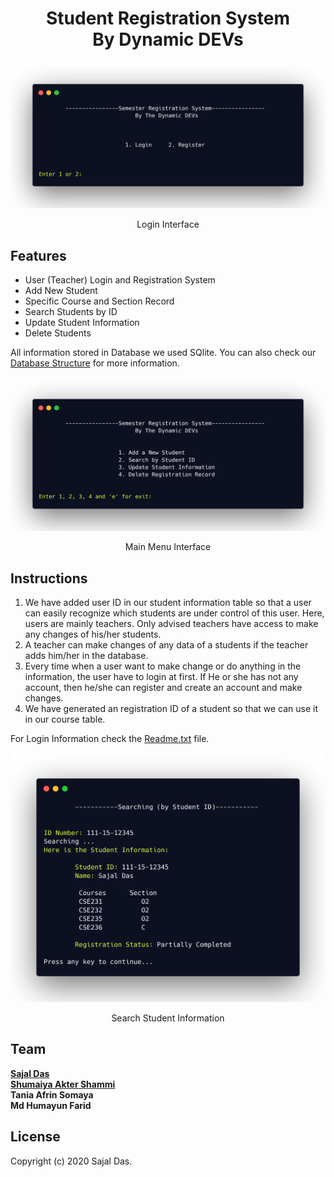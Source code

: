 <h1 align="center"><b>Student Registration System</b><br>By Dynamic DEVs</h1>

![login](contents/login.png)
<p align="center">Login Interface</p>

## Features
   * User (Teacher) Login and Registration System
   * Add New Student
   * Specific Course and Section Record
   * Search Students by ID
   * Update Student Information
   * Delete Students

All information stored in Database we used SQlite. You can also check our [Database Structure](DatabaseStructure.png) for more information.

![menu](contents/menu.png)
<p align="center">Main Menu Interface</p>

## Instructions
1. We have added user ID in our student information table so that a user can easily recognize which students are under control of this user. 
Here, users are mainly teachers. Only advised teachers have access to make any changes of his/her students.
2. A teacher can make changes of any data of a students if the teacher adds him/her in the database.
3. Every time when a user want to make change or do anything in the information, the user have to login at first. 
If He or she has not any account, then he/she can register and create an account and make changes.
4. We have generated an registration ID of a student so that we can use it in our course table.

For Login Information check the [Readme.txt](Readme.txt) file.

![search](contents/search.png)
<p align="center">Search Student Information</p>

## Team
  **[Sajal Das](https://github.com/sajaldas19)**  
  **[Shumaiya Akter Shammi](https://github.com/Shammi179)**  
  **Tania Afrin Somaya**  
  **Md Humayun Farid**  

## License
Copyright (c) 2020 Sajal Das.